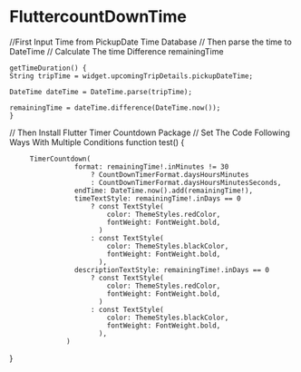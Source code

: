 # FluttercountDownTime

//First Input Time from PickupDate Time Database
// Then parse the time to  DateTime
// Calculate The time Difference remainingTime


    getTimeDuration() {
    String tripTime = widget.upcomingTripDetails.pickupDateTime;

    DateTime dateTime = DateTime.parse(tripTime);

    remainingTime = dateTime.difference(DateTime.now());
    }
 // Then Install Flutter Timer Countdown Package
 // Set The Code Following Ways With Multiple  Conditions
 function test() {
  

         TimerCountdown(
                    format: remainingTime!.inMinutes != 30
                        ? CountDownTimerFormat.daysHoursMinutes
                        : CountDownTimerFormat.daysHoursMinutesSeconds,
                    endTime: DateTime.now().add(remainingTime!),
                    timeTextStyle: remainingTime!.inDays == 0
                        ? const TextStyle(
                            color: ThemeStyles.redColor,
                            fontWeight: FontWeight.bold,
                          )
                        : const TextStyle(
                            color: ThemeStyles.blackColor,
                            fontWeight: FontWeight.bold,
                          ),
                    descriptionTextStyle: remainingTime!.inDays == 0
                        ? const TextStyle(
                            color: ThemeStyles.redColor,
                            fontWeight: FontWeight.bold,
                          )
                        : const TextStyle(
                            color: ThemeStyles.blackColor,
                            fontWeight: FontWeight.bold,
                          ),
                  )
}
